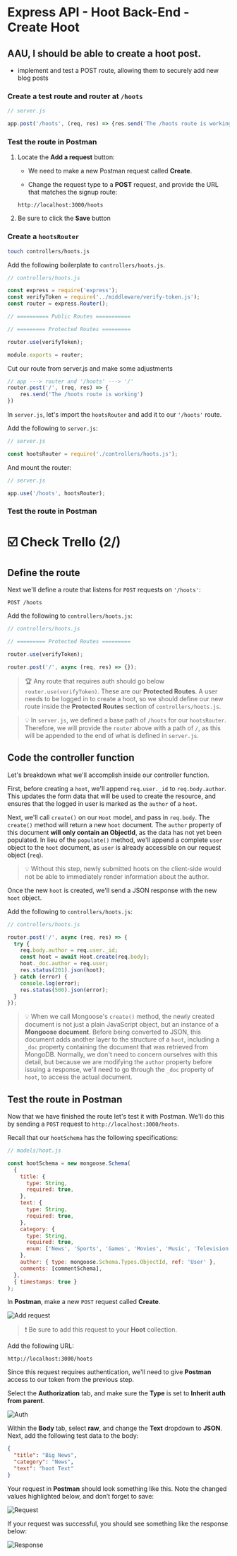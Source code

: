 # Express API - Hoot Back-End - Create Hoot

## AAU, I should be able to create a hoot post.

- implement and test a POST route, allowing them to securely add new blog posts

### Create a test route and router at `/hoots`

```jsx
// server.js

app.post('/hoots', (req, res) => {res.send('The /hoots route is working'});
```

### Test the route in Postman

1. Locate the **Add a request** button:
    - We need to make a new Postman request called **Create**.

    - Change the request type to a **POST** request, and provide the URL that matches the signup route:

    ```
    http://localhost:3000/hoots
    ```

3. Be sure to click the **Save** button

### Create a `hootsRouter`

```bash
touch controllers/hoots.js
```

Add the following boilerplate to `controllers/hoots.js`.

```jsx
// controllers/hoots.js

const express = require('express');
const verifyToken = require('../middleware/verify-token.js');
const router = express.Router();

// ========== Public Routes ===========

// ========= Protected Routes =========

router.use(verifyToken);

module.exports = router;
```

Cut our route from server.js and make some adjustments
```js
// app ---> router and '/hoots' ---> '/'
router.post('/', (req, res) => {
    res.send('The /hoots route is working')
})
```

In `server.js`, let's import the `hootsRouter` and add it to our `'/hoots'` route.

Add the following to `server.js`:

```jsx
// server.js

const hootsRouter = require('./controllers/hoots.js');
```

And mount the router:

```jsx
// server.js

app.use('/hoots', hootsRouter);
```

### Test the route in Postman

# ☑️ Check Trello (2/)

## Define the route

Next we'll define a route that listens for `POST` requests on `'/hoots'`:

```
POST /hoots
```

Add the following to `controllers/hoots.js`:

```jsx
// controllers/hoots.js

// ========= Protected Routes =========

router.use(verifyToken);

router.post('/', async (req, res) => {});
```

> 🏆 Any route that requires auth should go below `router.use(verifyToken)`. These are our **Protected Routes**. A user needs to be logged in to create a hoot, so we should define our new route inside the **Protected Routes** section of `controllers/hoots.js`.

> 💡 In `server.js`, we defined a base path of `/hoots` for our `hootsRouter`. Therefore, we will provide the `router` above with a path of `/`, as this will be appended to the end of what is defined in `server.js`.

## Code the controller function

Let's breakdown what we'll accomplish inside our controller function.

First, before creating a `hoot`, we'll append `req.user._id` to `req.body.author`. This updates the form data that will be used to create the resource, and ensures that the logged in user is marked as the `author` of a `hoot`.

Next, we'll call `create()` on our `Hoot` model, and pass in `req.body`. The `create()` method will return a new `hoot` document. The `author` property of this document **will only contain an ObjectId**, as the data has not yet been populated. In lieu of the `populate()` method, we'll append a complete `user` object to the `hoot` document, as `user` is already accessible on our request object (`req`).

> 💡 Without this step, newly submitted hoots on the client-side would not be able to immediately render information about the author.

Once the new `hoot` is created, we'll send a JSON response with the new `hoot` object.

Add the following to `controllers/hoots.js`:

```jsx
// controllers/hoots.js

router.post('/', async (req, res) => {
  try {
    req.body.author = req.user._id;
    const hoot = await Hoot.create(req.body);
    hoot._doc.author = req.user;
    res.status(201).json(hoot);
  } catch (error) {
    console.log(error);
    res.status(500).json(error);
  }
});
```

> 💡 When we call Mongoose's `create()` method, the newly created document is not just a plain JavaScript object, but an instance of a **Mongoose document**. Before being converted to JSON, this document adds another layer to the structure of a `hoot`, including a `_doc` property containing the document that was retrieved from MongoDB. Normally, we don't need to concern ourselves with this detail, but because we are modifying the `author` property before issuing a response, we'll need to go through the `_doc` property of `hoot`, to access the actual document.

## Test the route in Postman

Now that we have finished the route let's test it with Postman. We'll do this by sending a `POST` request to `http://localhost:3000/hoots`.

Recall that our `hootSchema` has the following specifications:

```js
// models/hoot.js

const hootSchema = new mongoose.Schema(
  {
    title: {
      type: String,
      required: true,
    },
    text: {
      type: String,
      required: true,
    },
    category: {
      type: String,
      required: true,
      enum: ['News', 'Sports', 'Games', 'Movies', 'Music', 'Television'],
    },
    author: { type: mongoose.Schema.Types.ObjectId, ref: 'User' },
    comments: [commentSchema],
  },
  { timestamps: true }
);
```

In **Postman**, make a new `POST` request called **Create**.

![Add request](./assets/add-request.png)

> ❗ Be sure to add this request to your **Hoot** collection.

Add the following URL:

```
http://localhost:3000/hoots
```

Since this request requires authentication, we'll need to give **Postman** access to our token from the previous step.

Select the **Authorization** tab, and make sure the **Type** is set to **Inherit auth from parent**.

![Auth](./assets/auth.png)

Within the **Body** tab, select **raw**, and change the **Text** dropdown to **JSON**. Next, add the following test data to the body:

```json
{
  "title": "Big News",
  "category": "News",
  "text": "hoot Text"
}
```

Your request in **Postman** should look something like this. Note the changed values highlighted below, and don’t forget to save:

![Request](./assets/request.png)

If your request was successful, you should see something like the response below:

![Response](./assets/response.png)
